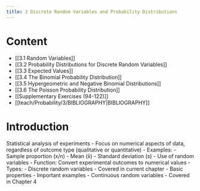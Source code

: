```yaml
---
title: 3 Discrete Random Variables and Probability Distributions
---
```

# Content
- [[3.1 Random Variables]]
- [[3.2 Probability Distributions for Discrete Random Variables]]
- [[3.3 Expected Values]]
- [[3.4 The Binomial Probability Distribution]]
- [[3.5 Hypergeometric and Negative Binomial Distributions]]
- [[3.6 The Poisson Probability Distribution]]
- [[Supplementary Exercises (94-122)]]
- [[teach/Probability/3/BIBLIOGRAPHY|BIBLIOGRAPHY]]
# Introduction
Statistical analysis of experiments
    - Focus on numerical aspects of data, regardless of outcome type (qualitative or quantitative)
        - Examples:
            - Sample proportion (x/n)
            - Mean (x̄)
            - Standard deviation (s)
    - Use of random variables
        - Function: Convert experimental outcomes to numerical values
        - Types:
            - Discrete random variables
                - Covered in current chapter
                    - Basic properties
                    - Important examples
            - Continuous random variables
                - Covered in Chapter 4
